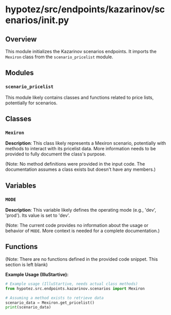 # hypotez/src/endpoints/kazarinov/scenarios/__init__.py

## Overview

This module initializes the Kazarinov scenarios endpoints.  It imports the `Mexiron` class from the `scenario_pricelist` module.

## Modules

### `scenario_pricelist`

This module likely contains classes and functions related to price lists, potentially for scenarios.


## Classes

### `Mexiron`

**Description**: This class likely represents a Mexiron scenario, potentially with methods to interact with its pricelist data.  More information needs to be provided to fully document the class's purpose.

(Note: No method definitions were provided in the input code.  The documentation assumes a class exists but doesn't have any members.)


## Variables

### `MODE`

**Description**: This variable likely defines the operating mode (e.g., 'dev', 'prod').  Its value is set to 'dev'.


(Note:  The current code provides no information about the usage or behavior of `MODE`.  More context is needed for a complete documentation.)

## Functions

(Note: There are no functions defined in the provided code snippet. This section is left blank)


**Example Usage (IlluStartive):**

```python
# Example usage (IlluStartive, needs actual class methods)
from hypotez.src.endpoints.kazarinov.scenarios import Mexiron

# Assuming a method exists to retrieve data
scenario_data = Mexiron.get_pricelist()
print(scenario_data)
```
